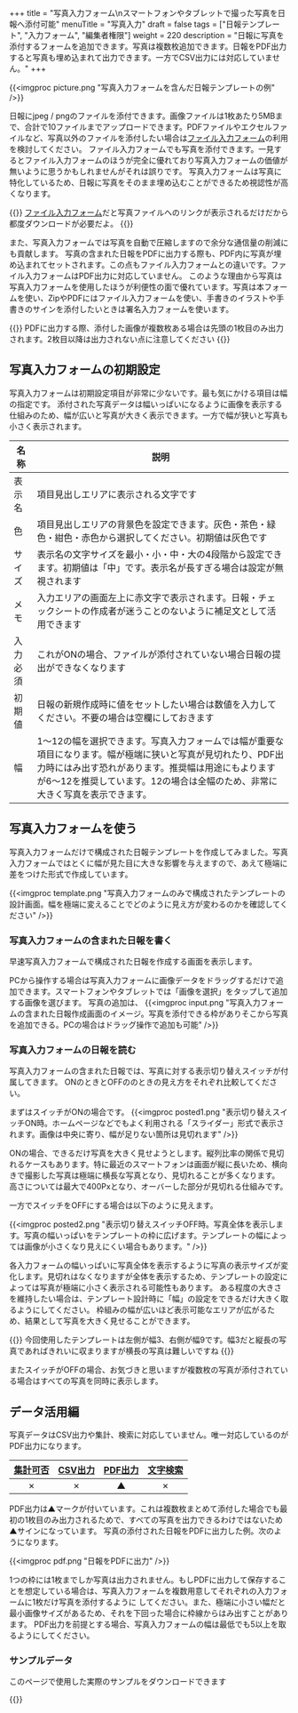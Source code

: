 +++
title = "写真入力フォーム\nスマートフォンやタブレットで撮った写真を日報へ添付可能"
menuTitle = "写真入力"
draft = false
tags = ["日報テンプレート", "入力フォーム", "編集者権限"]
weight = 220
description = "日報に写真を添付するフォームを追加できます。写真は複数枚追加できます。日報をPDF出力すると写真も埋め込まれて出力できます。一方でCSV出力には対応していません。"
+++

{{<imgproc picture.png "写真入力フォームを含んだ日報テンプレートの例" />}}

日報にjpeg / pngのファイルを添付できます。画像ファイルは1枚あたり5MBまで、合計で10ファイルまでアップロードできます。PDFファイルやエクセルファイルなど、写真以外のファイルを添付したい場合は[ファイル入力フォーム](/org/groupsetting/template/file/)の利用を検討してください。
ファイル入力フォームでも写真を添付できます。一見するとファイル入力フォームのほうが完全に優れており写真入力フォームの価値が無いように思うかもしれませんがそれは誤りです。
写真入力フォームは写真に特化しているため、日報に写真をそのまま埋め込むことができるため視認性が高くなります。

{{<alice pos="right" icon="ok">}}
[ファイル入力フォーム](/org/groupsetting/template/file/)だと写真ファイルへのリンクが表示されるだけだから都度ダウンロードが必要だよ。
{{</alice>}}

また、写真入力フォームでは写真を自動で圧縮しますので余分な通信量の削減にも貢献します。
写真の含まれた日報をPDFに出力する際も、PDF内に写真が埋め込まれてセットされます。この点もファイル入力フォームとの違いです。ファイル入力フォームはPDF出力に対応していません。
このような理由から写真は写真入力フォームを使用したほうが利便性の面で優れています。写真は本フォームを使い、ZipやPDFにはファイル入力フォームを使い、手書きのイラストや手書きのサインを添付したいときは署名入力フォームを使います。

{{<alice pos="right" icon="here">}}
PDFに出力する際、添付した画像が複数枚ある場合は先頭の1枚目のみ出力されます。2枚目以降は出力されない点に注意してください
{{</alice>}}

## 写真入力フォームの初期設定

写真入力フォームは初期設定項目が非常に少ないです。最も気にかける項目は幅の指定です。
添付された写真データは幅いっぱいになるように画像を表示する仕組みのため、幅が広いと写真が大きく表示できます。一方で幅が狭いと写真も小さく表示されます。

|名称|説明|
|---|---|
|表示名|項目見出しエリアに表示される文字です|
|色|項目見出しエリアの背景色を設定できます。灰色・茶色・緑色・紺色・赤色から選択してください。初期値は灰色です|
|サイズ|表示名の文字サイズを最小・小・中・大の4段階から設定できます。初期値は「中」です。表示名が長すぎる場合は設定が無視されます|
|メモ|入力エリアの画面左上に赤文字で表示されます。日報・チェックシートの作成者が迷うことのないように補足文として活用できます|
|入力必須|これがONの場合、ファイルが添付されていない場合日報の提出ができなくなります|
|初期値|日報の新規作成時に値をセットしたい場合は数値を入力してください。不要の場合は空欄にしておきます|
|幅|1〜12の幅を選択できます。写真入力フォームでは幅が重要な項目になります。幅が極端に狭いと写真が見切れたり、PDF出力時にはみ出す恐れがあります。推奨幅は用途にもよりますが6〜12を推奨しています。12の場合は全幅のため、非常に大きく写真を表示できます。|

## 写真入力フォームを使う

写真入力フォームだけで構成された日報テンプレートを作成してみました。写真入力フォームではとくに幅が見た目に大きな影響を与えますので、あえて極端に差をつけた形式で作成しています。

{{<imgproc template.png "写真入力フォームのみで構成されたテンプレートの設計画面。幅を極端に変えることでどのように見え方が変わるのかを確認してください" />}}

### 写真入力フォームの含まれた日報を書く

早速写真入力フォームで構成された日報を作成する画面を表示します。

PCから操作する場合は写真入力フォームに画像データをドラッグするだけで追加できます。スマートフォンやタブレットでは「画像を選択」をタップして追加する画像を選びます。
写真の追加は、
{{<imgproc input.png "写真入力フォームの含まれた日報作成画面のイメージ。写真を添付できる枠がありそこから写真を追加できる。PCの場合はドラッグ操作で追加も可能" />}}

### 写真入力フォームの日報を読む

写真入力フォームの含まれた日報では、写真に対する表示切り替えスイッチが付属してきます。
ONのときとOFFののときの見え方をそれぞれ比較してください。

まずはスイッチがONの場合です。
{{<imgproc posted1.png "表示切り替えスイッチON時。ホームページなどでもよく利用される「スライダー」形式で表示されます。画像は中央に寄り、幅が足りない箇所は見切れます" />}}

ONの場合、できるだけ写真を大きく見せようとします。縦列比率の関係で見切れるケースもあります。特に最近のスマートフォンは画面が縦に長いため、横向きで撮影した写真は極端に横長な写真となり、見切れることが多くなります。
高さについては最大で400Pxとなり、オーバーした部分が見切れる仕組みです。

一方でスイッチをOFFにする場合は以下のように見えます。

{{<imgproc posted2.png "表示切り替えスイッチOFF時。写真全体を表示します。写真の幅いっぱいをテンプレートの枠に広げます。テンプレートの幅によっては画像が小さくなり見えにくい場合もあります。" />}}

各入力フォームの幅いっぱいに写真全体を表示するように写真の表示サイズが変化します。見切れはなくなりますが全体を表示するため、テンプレートの設定によっては写真が極端に小さく表示される可能性もあります。
ある程度の大きさを維持したい場合は、テンプレート設計時に「幅」の設定をできるだけ大きく取るようにしてください。
枠組みの幅が広いほど表示可能なエリアが広がるため、結果として写真を大きく見せることができます。

{{<alice pos="right" icon="ok">}}
今回使用したテンプレートは左側が幅3、右側が幅9です。幅3だと縦長の写真であればきれいに収まりますが横長の写真は難しいですね
{{</alice>}}

またスイッチがOFFの場合、お気づきと思いますが複数枚の写真が添付されている場合はすべての写真を同時に表示します。

## データ活用編

写真データはCSV出力や集計、検索に対応していません。唯一対応しているのがPDF出力になります。

|[集計可否](/report/totalling/form/)|[CSV出力](/report/totalling/csv/)|[PDF出力](/report/read/pdf/)|[文字検索](/report/read/list/)|
|:---:|:---:|:---:|:---:|
|✗|✗|▲|✗|

PDF出力は▲マークが付いています。これは複数枚まとめて添付した場合でも最初の1枚目のみ出力されるためで、すべての写真を出力できるわけではないため▲サインになっています。
写真の添付された日報をPDFに出力した例。次のようになります。

{{<imgproc pdf.png "日報をPDFに出力" />}}

1つの枠には1枚までしか写真は出力されません。もしPDFに出力して保存することを想定している場合は、写真入力フォームを複数用意してそれぞれの入力フォームに1枚だけ写真を添付するように
してください。また、極端に小さい幅だと最小画像サイズがあるため、それを下回った場合に枠線からはみ出すことがあります。
PDF出力を前提とする場合、写真入力フォームの幅は最低でも5以上を取るようにしてください。


### サンプルデータ

このページで使用した実際のサンプルをダウンロードできます

{{<attachments style="orange" />}}
